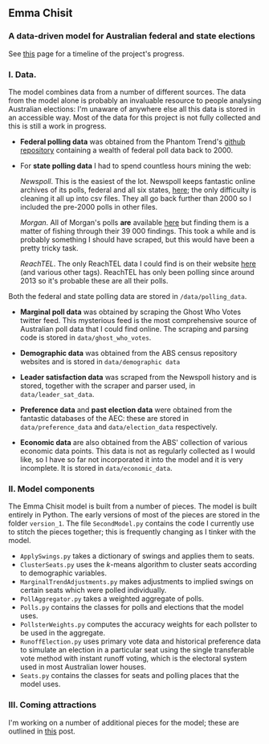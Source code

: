 ## Emma Chisit
### A data-driven model for Australian federal and state elections

See [this](http://www.clintonboys.com/emma-chisit/) page for a timeline of the project's progress. 

### I. Data.

The model combines data from a number of different sources. The data from the model alone is probably an invaluable resource to people analysing Australian elections: I'm unaware of anywhere else all this data is stored in an accessible way. Most of the data for this project is not fully collected and this is still a work in progress. 

- **Federal polling data** was obtained from the Phantom Trend's [github repository](https://github.com/PhantomTrend/ptcode) containing a wealth of federal poll data back to 2000. 

- For **state polling data** I had to spend countless hours mining the web: 

    *Newspoll*. This is the easiest of the lot. Newspoll keeps fantastic online archives of its polls, federal and all six states, [here](http://polling.newspoll.com.au/cgi-bin/polling//display_poll_data.pl?url_caller=trend); the only difficulty is cleaning it all up into csv files. They all go back further than 2000 so I included the pre-2000 polls in other files. 

    *Morgan*. All of Morgan's polls **are** available [here](http://www.roymorgan.com/findings) but finding them is a matter of fishing through their 39 000 findings. This took a while and is probably something I should have scraped, but this would have been a pretty tricky task. 

    *ReachTEL*. The only ReachTEL data I could find is on their website [here](https://www.reachtel.com.au/blog/category/tags/new-south-wales) (and various other tags). ReachTEL has only been polling since around 2013 so it's probable these are all their polls.

Both the federal and state polling data are stored in `/data/polling_data`. 

- **Marginal poll data** was obtained by scraping the Ghost Who Votes twitter feed. This mysterious feed is the most comprehensive source of Australian poll data that I could find online. The scraping and parsing code is stored in `data/ghost_who_votes`.

- **Demographic data** was obtained from the ABS census repository websites and is stored in `data/demographic data`

- **Leader satisfaction data** was scraped from the Newspoll history and is stored, together with the scraper and parser used, in `data/leader_sat_data`.

- **Preference data** and **past election data** were obtained from the fantastic databases of the AEC: these are stored in `data/preference_data` and `data/election_data` respectively.

- **Economic data** are also obtained from the ABS' collection of various economic data points. This data is not as regularly collected as I would like, so I have so far not incorporated it into the model and it is very incomplete. It is stored in `data/economic_data`. 

### II. Model components

The Emma Chisit model is built from a number of pieces. The model is built entirely in Python. The early versions of most of the pieces are stored in the folder `version_1`. The file `SecondModel.py` contains the code I currently use to stitch the pieces together; this is frequently changing as I tinker with the model. 

- `ApplySwings.py` takes a dictionary of swings and applies them to seats. 
- `ClusterSeats.py` uses the *k*-means algorithm to cluster seats according to demographic variables. 
- `MarginalTrendAdjustments.py` makes adjustments to implied swings on certain seats which were polled individually. 
- `PollAggregator.py` takes a weighted aggregate of polls. 
- `Polls.py` contains the classes for polls and elections that the model uses. 
- `PollsterWeights.py` computes the accuracy weights for each pollster to be used in the aggregate. 
- `RunoffElection.py` uses primary vote data and historical preference data to simulate an election in a particular seat using the single transferable vote method with instant runoff voting, which is the electoral system used in most Australian lower houses.  
- `Seats.py` contains the classes for seats and polling places that the model uses.

### III. Coming attractions

I'm working on a number of additional pieces for the model; these are outlined in [this](http://www.clintonboys.com/aus-election-model-9/) post. 





